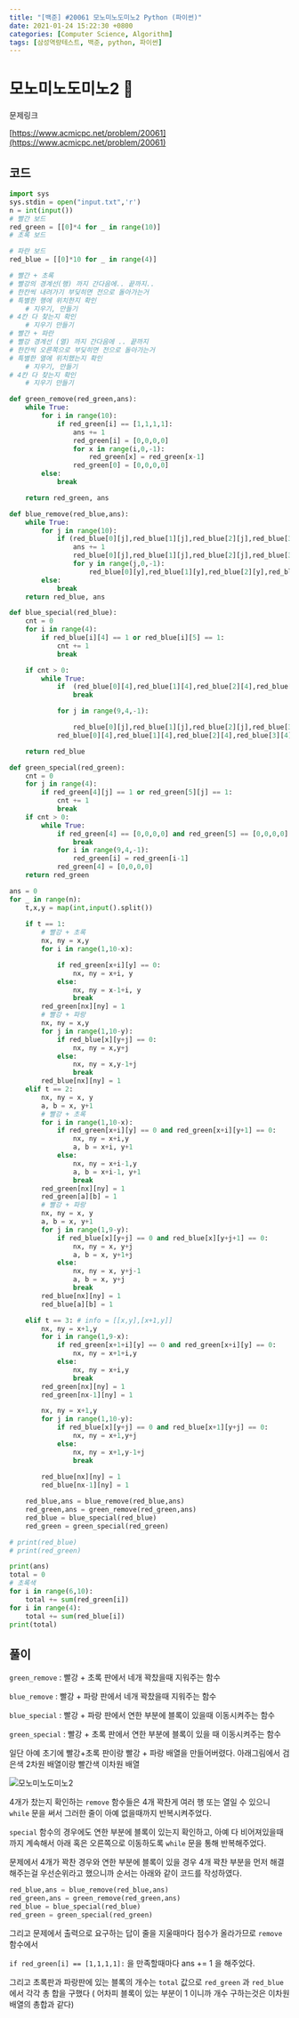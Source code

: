 ```yaml
---
title: "[백준] #20061 모노미노도미노2 Python (파이썬)"
date: 2021-01-24 15:22:30 +0800
categories: [Computer Science, Algorithm]
tags: [삼성역량테스트, 백준, python, 파이썬]  
---
```


# 모노미노도미노2 👩

문제링크

[https://www.acmicpc.net/problem/20061](https://www.acmicpc.net/problem/20061)

## 코드

```python
import sys
sys.stdin = open("input.txt",'r')
n = int(input())
# 빨간 보드 
red_green = [[0]*4 for _ in range(10)]
# 초록 보드

# 파란 보드
red_blue = [[0]*10 for _ in range(4)]

# 빨간 + 초록 
# 빨강의 경계선(행) 까지 간다음에.. 끝까지..
# 한칸씩 내려가기 부딪히면 전으로 돌아가는거
# 특별한 행에 위치한지 확인
    # 지우기, 만들기
# 4칸 다 찾는지 확인
    # 지우기 만들기
# 빨간 + 파란 
# 빨강 경계선 (열) 까지 간다음에 .. 끝까지
# 한칸씩 오른쪽으로 부딪히면 전으로 돌아가는거
# 특별한 열에 위치했는지 확인
    # 지우기, 만들기
# 4칸 다 찾는지 확인
    # 지우기 만들기

def green_remove(red_green,ans):
    while True:
        for i in range(10):
            if red_green[i] == [1,1,1,1]:
                ans += 1
                red_green[i] = [0,0,0,0]
                for x in range(i,0,-1):
                    red_green[x] = red_green[x-1]
                red_green[0] = [0,0,0,0]
        else:
            break

    return red_green, ans

def blue_remove(red_blue,ans):
    while True:
        for j in range(10):
            if (red_blue[0][j],red_blue[1][j],red_blue[2][j],red_blue[3][j]) == (1,1,1,1):
                ans += 1
                red_blue[0][j],red_blue[1][j],red_blue[2][j],red_blue[3][j] = 0,0,0,0
                for y in range(j,0,-1):
                    red_blue[0][y],red_blue[1][y],red_blue[2][y],red_blue[3][y] = red_blue[0][y-1],red_blue[1][y-1],red_blue[2][y-1],red_blue[3][y-1]
        else:
            break
    return red_blue, ans

def blue_special(red_blue):
    cnt = 0
    for i in range(4):
        if red_blue[i][4] == 1 or red_blue[i][5] == 1:
            cnt += 1
            break

    if cnt > 0:
        while True:
            if  (red_blue[0][4],red_blue[1][4],red_blue[2][4],red_blue[3][4]) == (0,0,0,0) and (red_blue[0][5],red_blue[1][5],red_blue[2][5],red_blue[3][5]) == (0,0,0,0):
                break

            for j in range(9,4,-1):

                red_blue[0][j],red_blue[1][j],red_blue[2][j],red_blue[3][j] = red_blue[0][j-1],red_blue[1][j-1],red_blue[2][j-1],red_blue[3][j-1]
            red_blue[0][4],red_blue[1][4],red_blue[2][4],red_blue[3][4] = 0,0,0,0

    return red_blue

def green_special(red_green):
    cnt = 0
    for j in range(4):
        if red_green[4][j] == 1 or red_green[5][j] == 1:
            cnt += 1
            break
    if cnt > 0:
        while True:
            if red_green[4] == [0,0,0,0] and red_green[5] == [0,0,0,0]:
                break
            for i in range(9,4,-1):
                red_green[i] = red_green[i-1]
            red_green[4] = [0,0,0,0]
    return red_green

ans = 0
for _ in range(n):
    t,x,y = map(int,input().split())
    
    if t == 1:
        # 빨강 + 초록
        nx, ny = x,y
        for i in range(1,10-x):

            if red_green[x+i][y] == 0:
                nx, ny = x+i, y
            else:
                nx, ny = x-1+i, y
                break
        red_green[nx][ny] = 1
        # 빨강 + 파랑
        nx, ny = x,y
        for j in range(1,10-y):
            if red_blue[x][y+j] == 0:
                nx, ny = x,y+j
            else:
                nx, ny = x,y-1+j
                break
        red_blue[nx][ny] = 1
    elif t == 2:
        nx, ny = x, y
        a, b = x, y+1
        # 빨강 + 초록
        for i in range(1,10-x):
            if red_green[x+i][y] == 0 and red_green[x+i][y+1] == 0:
                nx, ny = x+i,y
                a, b = x+i, y+1
            else:
                nx, ny = x+i-1,y
                a, b = x+i-1, y+1
                break
        red_green[nx][ny] = 1
        red_green[a][b] = 1
        # 빨강 + 파랑
        nx, ny = x, y
        a, b = x, y+1
        for j in range(1,9-y):
            if red_blue[x][y+j] == 0 and red_blue[x][y+j+1] == 0:
                nx, ny = x, y+j
                a, b = x, y+1+j
            else:
                nx, ny = x, y+j-1
                a, b = x, y+j
                break
        red_blue[nx][ny] = 1
        red_blue[a][b] = 1

    elif t == 3: # info = [[x,y],[x+1,y]]
        nx, ny = x+1,y
        for i in range(1,9-x):
            if red_green[x+1+i][y] == 0 and red_green[x+i][y] == 0:
                nx, ny = x+1+i,y
            else:
                nx, ny = x+i,y
                break
        red_green[nx][ny] = 1
        red_green[nx-1][ny] = 1

        nx, ny = x+1,y
        for j in range(1,10-y):
            if red_blue[x][y+j] == 0 and red_blue[x+1][y+j] == 0:
                nx, ny = x+1,y+j
            else:
                nx, ny = x+1,y-1+j
                break
            
        red_blue[nx][ny] = 1
        red_blue[nx-1][ny] = 1

    red_blue,ans = blue_remove(red_blue,ans)
    red_green,ans = green_remove(red_green,ans)
    red_blue = blue_special(red_blue)
    red_green = green_special(red_green)

# print(red_blue)
# print(red_green)

print(ans)
total = 0
# 초록색
for i in range(6,10):
    total += sum(red_green[i])
for i in range(4):
    total += sum(red_blue[i])
print(total)
```



## 풀이

`green_remove` : 빨강 + 초록 판에서 네개 꽉찼을때 지워주는 함수

`blue_remove` : 빨강 + 파랑 판에서 네개 꽉찼을때 지워주는 함수

`blue_special` : 빨강 + 파랑 판에서 연한 부분에 블록이 있을때 이동시켜주는 함수

`green_special` : 빨강 + 초록 판에서 연한 부분에 블록이 있을 때 이동시켜주는 함수

일단 아예 초기에 빨강+초록 판이랑 빨강 + 파랑 배열을 만들어버렸다. 아래그림에서 검은색 2차원 배열이랑 빨간색 이차원 배열

![모노미노도미노2](\assets\img\모노미노도미노\모노미노도미노2.png)



4개가 찼는지 확인하는 `remove` 함수들은 4개 꽉찬게 여러 행 또는 열일 수 있으니 `while` 문을 써서 그러한 줄이 아예 없을때까지 반복시켜주었다. 

`special` 함수의 경우에도 연한 부분에 블록이 있는지 확인하고, 아예 다 비어져있을때까지 계속해서 아래 혹은 오른쪽으로 이동하도록 `while` 문을 통해 반복해주었다. 

문제에서 4개가 꽉찬 경우와 연한 부분에 블록이 있을 경우 4개 꽉찬 부분을 먼저 해결해주는걸 우선순위라고 했으니까 순서는 아래와 같이 코드를 작성하였다.

```python
red_blue,ans = blue_remove(red_blue,ans)
red_green,ans = green_remove(red_green,ans)
red_blue = blue_special(red_blue)
red_green = green_special(red_green)
```

그리고 문제에서 출력으로 요구하는 답이 줄을 지울때마다 점수가 올라가므로 `remove` 함수에서 

`if red_green[i] == [1,1,1,1]:` 을 만족할때마다 ans += 1 을 해주었다.

그리고 초록판과 파랑판에 있는 블록의 개수는 `total` 값으로 `red_green` 과 `red_blue` 에서 각각 총 합을 구했다 ( 어차피 블록이 있는 부분이 1 이니까 개수 구하는것은 이차원 배열의 총합과 같다)



